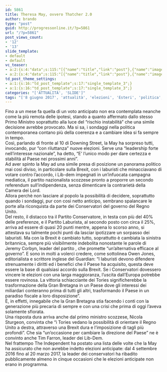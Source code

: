 ```yaml
---
id: 5861
title: Theresa May, ovvero Thatcher 2.0
author: brando
type: "post"
guid: http://progressonline.it/?p=5861
url: "/?p=5861"
post_views_count:
- '12'
- '13'
slide_template:
- default
- default
vc_teaser:
- a:2:{s:4:"data";s:115:"[{"name":"title","link":"post"},{"name":"image","image":"featured","link":"none"},{"name":"text","mode":"excerpt"}]";s:7:"bgcolor";s:0:"";}
- a:2:{s:4:"data";s:115:"[{"name":"title","link":"post"},{"name":"image","image":"featured","link":"none"},{"name":"text","mode":"excerpt"}]";s:7:"bgcolor";s:0:"";}
td_post_theme_settings:
- a:1:{s:16:"td_post_template";s:17:"single_template_3";}
- a:1:{s:16:"td_post_template";s:17:"single_template_3";}
categories: "['ATTUALITÀ', 'SLIDE']"
tags: "['8 giugno 2017', 'attualità', 'elezioni', 'Esteri', 'politica', 'Regno Unito', 'Theresa May', 'voto']"
---
```


Fino a un mese fa quella di un voto anticipato non era contemplata neanche come la più remota delle ipotesi, stando a quanto affermato dallo stesso Primo Ministro soprattutto alla luce del “rischio instabilità” che una simile decisione avrebbe provocato. Ma si sa, i sondaggi nella politica contemporanea contano più della coerenza e a cambiare idea si fa sempre in tempo.  
Così, parlando di fronte al 10 di Downing Street, la May ha sorpreso tutti, invocando, pur “con riluttanza” nuove elezioni. Serve una “leadership forte nell’interesse nazionale”, ha detto, “E’ l’unico modo per dare certezza e stabilità al Paese nei prossimi anni”.  
Ad aver spinto la May ad una simile presa di posizione un panorama politico mai così diviso, in particolare sulla Brexit, con i laburisti che minacciavano di votare contro l’accordo, i Lib-dem impegnati in un’infuocata campagna mediatica, il partito nazionalista scozzese pronto a proporre un secondo referendum sull’indipendenza, senza dimenticare la contrarietà della Camera dei Lord.  
Allora perchè non lasciare al popolo la possibilità di decidere, soprattutto quando i sondaggi, pur con così netto anticipo, sembrano spalancare le porte alla riconquista da parte dei Conservatori del governo del Regno Unito.  
Del resto, il distacco tra il Partito Conservatore, in testa con più del 40% delle preferenze, e il Partito Laburista, al secondo posto con circa il 25%, arriva ad essere di quasi 20 punti mentre, appena lo scorso anno, si attestava su talmente pochi punti da lasciar ipotizzare un sorpasso dei laburisti. Ma con la Brexit è cambiato tutto, soprattutto è cambiata la sinistra britannica, sempre più visibilmente indebolita nonostante le parole di Jeremy Corbyn, leader del partito , che promette “un’alternativa efficace al governo”. E sono in molti a volerci credere, come sottolinea Owen Jones, editorialista e scrittore inglese del Guardian: “I laburisti devono difendere strenuamente i diritti ed i benefici che il Paese ha acquisito, questa deve essere la base di qualsiasi accordo sulla Brexit. Se i Conservatori dovessero vincere le elezioni con una larga maggioranza, l’uscita dall’Europa potrebbe essere rovinosa. La vittoria schiacciante dei Tories significherebbe la trasformazione della Gran Bretagna in un Paese dove gli interessi dei miliardari conteranno prima di tutti gli altri, trasformando il Paese in un paradiso fiscale a loro disposizione”.  
È, in effetti, innegabile che la Gran Bretagna stia facendo i conti con la generazione più precaria di sempre e con una crisi che prima di oggi l’aveva solamente sfiorata.  
Una risposta dura arriva anche dal primo ministro scozzese, Nicola Sturgeon, convinta che “i Tories vedano la possibilità di orientare il Regno Unito a destra, attraverso una Brexit dura e l’imposizione di tagli più profondi”. Che sia “un’occasione per cambiare la direzione del Paese” ne è convinto anche Tim Farron, leader dei Lib-Dem.  
Nel frattempo The Independent ha postato una lista delle volte che la May ha assicurato che non avrebbe indetto elezioni anticipate: dal 4 settembre 2016 fino al 20 marzo 2017, la leader dei conservatori ha ribadito pubblicamente almeno in cinque occasioni che le elezioni anticipate non erano in programma.